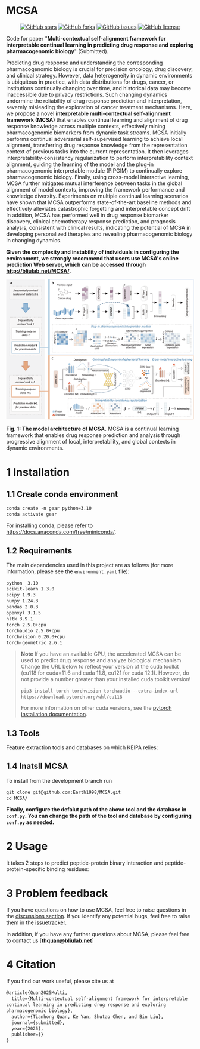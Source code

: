 # MCSA

<div align="center">
  
  [![GitHub stars](https://badgen.net/github/stars/Earth1998/MCSA?_t=1681000000)](https://GitHub.com/Earth1998/MCSA/stargazers/)
  [![GitHub forks](https://badgen.net/github/forks/Earth1998/MCSA/?_t=1681000000)](https://GitHub.com/Earth1998/MCSA/network/)
  [![GitHub issues](https://badgen.net/github/issues/Earth1998/MCSA/?color=red)](https://GitHub.com/Earth1998/MCSA/issues/)
  [![GitHub license](https://img.shields.io/github/license/Earth1998/MCSA.svg?_t=1681234567)](https://github.com/Earth1998/MCSA/blob/master/LICENSE)

</div>

Code for paper "**Multi-contextual self-alignment framework for interpretable continual learning in predicting drug response and exploring pharmacogenomic biology**" (Submitted).

Predicting drug response and understanding the corresponding pharmacogenomic biology is crucial for precision oncology, drug discovery, and clinical strategy. However, data heterogeneity in dynamic environments is ubiquitous in practice, with data distributions for drugs, cancer, or institutions continually changing over time, and historical data may become inaccessible due to privacy restrictions. Such changing dynamics undermine the reliability of drug response prediction and interpretation, severely misleading the exploration of cancer treatment mechanisms. Here, we propose a novel **interpretable multi-contextual self-alignment framework (MCSA)** that enables continual learning and alignment of drug response knowledge across multiple contexts, effectively mining pharmacogenomic biomarkers from dynamic task streams. MCSA initially performs continual adversarial self-supervised learning to achieve local alignment, transferring drug response knowledge from the representation context of previous tasks into the current representation. It then leverages interpretability-consistency regularization to perform interpretability context alignment, guiding the learning of the model and the plug-in pharmacogenomic interpretable module (PIPGIM) to continually explore pharmacogenomic biology. Finally, using cross-model interactive learning, MCSA further mitigates mutual interference between tasks in the global alignment of model contexts, improving the framework performance and knowledge diversity. Experiments on multiple continual learning scenarios have shown that MCSA outperforms state-of-the-art baseline methods and effectively alleviates catastrophic forgetting and interpretable concept drift In addition, MCSA has performed well in drug response biomarker discovery, clinical chemotherapy response prediction, and prognosis analysis, consistent with clinical results, indicating the potential of MCSA in developing personalized therapies and revealing pharmacogenomic biology in changing dynamics.

**Given the complexity and instability of individuals in configuring the environment, we strongly recommend that users use MCSA's online prediction Web server, which can be accessed through **http://bliulab.net/MCSA/**.**

![Model](/imgs/Model.png)

**Fig. 1: The model architecture of MCSA.** MCSA is a continual learning framework that enables drug response prediction and analysis through progressive alignment of local, interpretability, and global contexts in dynamic environments.

# 1 Installation

## 1.1 Create conda environment

```
conda create -n gear python=3.10
conda activate gear
```
For installing conda, please refer to https://docs.anaconda.com/free/miniconda/.

## 1.2 Requirements
The main dependencies used in this project are as follows (for more information, please see the `environment.yaml` file):

```
python  3.10
scikit-learn 1.3.0
scipy 1.9.3
numpy 1.24.3
pandas 2.0.3
openxyl 3.1.5
nltk 3.9.1
torch 2.5.0+cpu
torchaudio 2.5.0+cpu
torchvision 0.20.0+cpu
torch-geometric 2.6.1
```

> **Note** If you have an available GPU, the accelerated MCSA can be used to predict drug response and analyze biological mechanism. Change the URL below to reflect your version of the cuda toolkit (cu118 for cuda=11.6 and cuda 11.8, cu121 for cuda 12.1). However, do not provide a number greater than your installed cuda toolkit version!
> 
> ```
> pip3 install torch torchvision torchaudio --extra-index-url https://download.pytorch.org/whl/cu118
> ```
>
> For more information on other cuda versions, see the [pytorch installation documentation](https://pytorch.org/).

## 1.3 Tools
Feature extraction tools and databases on which KEIPA relies:

## 1.4 Inatsll MCSA
To install from the development branch run
```
git clone git@github.com:Earth1998/MCSA.git
cd MCSA/
```

**Finally, configure the defalut path of the above tool and the database in `conf.py`. You can change the path of the tool and database by configuring `conf.py` as needed.**

# 2 Usage
It takes 2 steps to predict peptide-protein binary interaction and peptide-protein-specific binding residues:

# 3 Problem feedback
If you have questions on how to use MCSA, feel free to raise questions in the [discussions section](https://github.com/Earth1998/MCSA/discussions). If you identify any potential bugs, feel free to raise them in the [issuetracker](https://github.com/Earth1998/MCSA/issues).

In addition, if you have any further questions about MCSA, please feel free to contact us [**thquan@bliulab.net**]

# 4 Citation

If you find our work useful, please cite us at
```
@article{Quan2025Multi,
  title={Multi-contextual self-alignment framework for interpretable continual learning in predicting drug response and exploring pharmacogenomic biology},
  author={Tianhong Quan, Ke Yan, Shutao Chen, and Bin Liu},
  journal={submitted},
  year={2025},
  publisher={}
}

```
